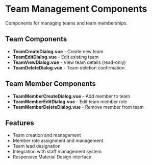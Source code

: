 # Team Management Components

Components for managing teams and team memberships.

## Team Components
- **TeamCreateDialog.vue** - Create new team
- **TeamEditDialog.vue** - Edit existing team  
- **TeamViewDialog.vue** - View team details (read-only)
- **TeamDeleteDialog.vue** - Team deletion confirmation

## Team Member Components
- **TeamMemberCreateDialog.vue** - Add member to team
- **TeamMemberEditDialog.vue** - Edit team member role
- **TeamMemberDeleteDialog.vue** - Remove member from team

## Features
- Team creation and management
- Member role assignment and management
- Team lead designation
- Integration with staff management system
- Responsive Material Design interface
